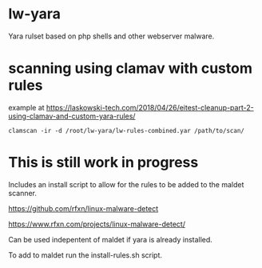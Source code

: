 # lw-yara

Yara rulset based on php shells and other webserver malware. 

# scanning using clamav with custom rules

example at https://laskowski-tech.com/2018/04/26/eitest-cleanup-part-2-using-clamav-and-custom-yara-rules/


 ```clamscan -ir -d /root/lw-yara/lw-rules-combined.yar /path/to/scan/```




# This is still work in progress

Includes an install script to allow for the rules to be added to the maldet scanner.

https://github.com/rfxn/linux-malware-detect

https://www.rfxn.com/projects/linux-malware-detect/

Can be used indepentent of maldet if yara is already installed.

To add to maldet run the install-rules.sh script.
